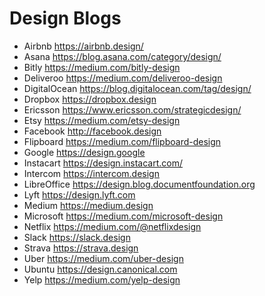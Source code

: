 # Design Blogs

- Airbnb https://airbnb.design/
- Asana https://blog.asana.com/category/design/
- Bitly https://medium.com/bitly-design
- Deliveroo https://medium.com/deliveroo-design
- DigitalOcean https://blog.digitalocean.com/tag/design/
- Dropbox https://dropbox.design
- Ericsson https://www.ericsson.com/strategicdesign/
- Etsy https://medium.com/etsy-design
- Facebook http://facebook.design
- Flipboard https://medium.com/flipboard-design
- Google https://design.google
- Instacart https://design.instacart.com/
- Intercom https://intercom.design
- LibreOffice https://design.blog.documentfoundation.org
- Lyft https://design.lyft.com
- Medium https://medium.design
- Microsoft https://medium.com/microsoft-design
- Netflix https://medium.com/@netflixdesign
- Slack https://slack.design
- Strava https://strava.design
- Uber https://medium.com/uber-design
- Ubuntu https://design.canonical.com
- Yelp https://medium.com/yelp-design
